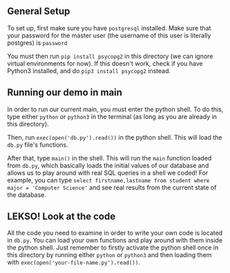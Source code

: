 ## General Setup

To set up, first make sure you have `postgresql` installed. Make sure that your password for the master
user (the username of this user is literally postgres) is `password`

You must then run `pip install psycopg2` in this directory (we can ignore virtual environments for now).
If this doesn't work, check if you have Python3 installed, and do `pip3 install psycopg2` instead.


## Running our demo in main

In order to run our current main, you must enter the python shell. To do this, type either `python` or
`python3` in the terminal (as long as you are already in this directory).

Then, run `exec(open('db.py').read())` in the python shell. This will load the `db.py` file's functions.

After that, type `main()` in the shell. This will run the `main` function loaded from `db.py`, which basically
loads the initial values of our database and allows us to play around with real SQL queries in a shell we coded! For example, you can type `select firstname,lastname from student where major = 'Computer Science'` and see real results from the current state of the database.

## LEKSO! Look at the code

All the code you need to examine in order to write your own code is located in `db.py`. You can load your own functions and play around with them inside the python shell. Just remember to firstly activate the python shell once in this directory by running either `python` or `python3` and then loading them with `exec(open('your-file-name.py').read())`.
